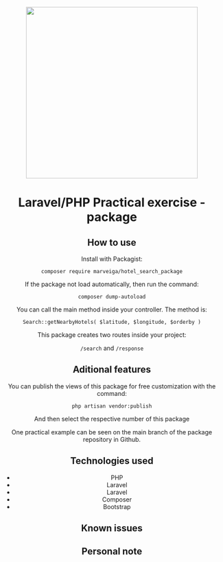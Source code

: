 <p align="center"><a href="https://laravel.com" target="_blank"><img src="https://raw.githubusercontent.com/laravel/art/master/logo-lockup/5%20SVG/2%20CMYK/1%20Full%20Color/laravel-logolockup-cmyk-red.svg" width="400"></a></p>

<div align="center">
  <h1>Laravel/PHP Practical exercise - package</h1>
<h2>How to use</h2>
<p> Install with Packagist:</p>
<p> <code> composer require marveiga/hotel_search_package </code> </p>
<p> If the package not load automatically, then run the command:</p>
<code>composer dump-autoload</code>
<p>You can call the main method inside your controller. The method is:</p>
<code>Search::getNearbyHotels( $latitude, $longitude, $orderby )</code>
<p> This package creates two routes inside your project:</p>
<code>/search</code>
and
<code>/response</code>
<h2>Aditional features</h2>
<p> You can publish the views of this package for free customization with the command:</p>
<code>php artisan vendor:publish</code>
<p> And then select the respective number of this package</p>
<p> One practical example can be seen on the main branch of the package repository in Github.</p>
<h2>Technologies used</h2>
<ul>
<li>PHP</li>
<li>Laravel</li>
<li>Laravel</li>
<li>Composer</li>
<li>Bootstrap</li>
</ul>
<h2>Known issues</h2>

<h2>Personal note</h2>
</div>

